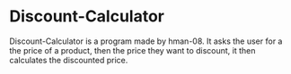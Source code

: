 # Discount-Calculator
Discount-Calculator is a program made by hman-08. It asks the user for a the price of a product, then the price they want to discount, it then calculates the discounted price.
